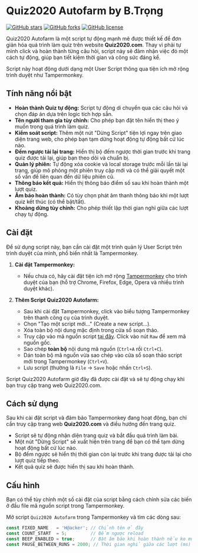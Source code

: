 # Quiz2020 Autofarm by B.Trọng

[![GitHub stars](https://img.shields.io/badge/stars-9999-blue?style=social)](https://github.com/Trongdepzai-dev/Hack-quiz2020/stargazers)
[![GitHub forks](https://img.shields.io/github/forks/Trongdepzai-dev/Hack-quiz2020?style=social)](https://github.com/Trongdepzai-dev/Hack-quiz2020/network/members)
[![GitHub license](https://img.shields.io/github/license/Trongdepzai-dev/Hack-quiz2020)](https://github.com/Trongdepzai-dev/Hack-quiz2020/blob/main/LICENSE) 

Quiz2020 Autofarm là một script tự động mạnh mẽ được thiết kế để đơn giản hóa quá trình làm quiz trên website **Quiz2020.com**. Thay vì phải tự mình click và hoàn thành từng câu hỏi, script này sẽ đảm nhận việc đó một cách tự động, giúp bạn tiết kiệm thời gian và công sức đáng kể.

Script này hoạt động dưới dạng một User Script thông qua tiện ích mở rộng trình duyệt như Tampermonkey.

## Tính năng nổi bật

* **Hoàn thành Quiz tự động:** Script tự động di chuyển qua các câu hỏi và chọn đáp án dựa trên logic tích hợp sẵn.
* **Tên người tham gia tùy chỉnh:** Cho phép bạn đặt tên hiển thị theo ý muốn trong quá trình làm quiz.
* **Kiểm soát script:** Thêm một nút "Dừng Script" tiện lợi ngay trên giao diện trang web, cho phép bạn tạm dừng hoạt động tự động bất cứ lúc nào.
* **Đếm ngược tải lại trang:** Hiển thị bộ đếm ngược thời gian trước khi trang quiz được tải lại, giúp bạn theo dõi và chuẩn bị.
* **Quản lý phiên:** Tự động xóa cookie và local storage trước mỗi lần tải lại trang, giúp mô phỏng một phiên truy cập mới và có thể giải quyết một số vấn đề liên quan đến dữ liệu phiên cũ.
* **Thông báo kết quả:** Hiển thị thông báo điểm số sau khi hoàn thành một lượt quiz.
* **Âm báo hoàn thành:** Có tùy chọn phát âm thanh thông báo khi một lượt quiz kết thúc (có thể bật/tắt).
* **Khoảng dừng tùy chỉnh:** Cho phép thiết lập thời gian nghỉ giữa các lượt chạy tự động.

## Cài đặt

Để sử dụng script này, bạn cần cài đặt một trình quản lý User Script trên trình duyệt của mình, phổ biến nhất là Tampermonkey.

1.  **Cài đặt Tampermonkey:**
    * Nếu chưa có, hãy cài đặt tiện ích mở rộng [Tampermonkey](https://tampermonkey.net/) cho trình duyệt của bạn (hỗ trợ Chrome, Firefox, Edge, Opera và nhiều trình duyệt khác).

2.  **Thêm Script Quiz2020 Autofarm:**
    * Sau khi cài đặt Tampermonkey, click vào biểu tượng Tampermonkey trên thanh công cụ của trình duyệt.
    * Chọn "Tạo một script mới..." (Create a new script...).
    * Xóa toàn bộ nội dung mặc định trong cửa sổ soạn thảo.
    * Truy cập vào mã nguồn script [tại đây](https://github.com/Trongdepzai-dev/Hack-quiz2020/blob/main/Hack.js). Click vào nút `Raw` để xem mã nguồn gốc.
    * Sao chép **toàn bộ** nội dung mã nguồn (`Ctrl+A` rồi `Ctrl+C`).
    * Dán toàn bộ mã nguồn vừa sao chép vào cửa sổ soạn thảo script mới trong Tampermonkey (`Ctrl+V`).
    * Lưu script (thường là `File` -> `Save` hoặc nhấn `Ctrl+S`).

Script Quiz2020 Autofarm giờ đây đã được cài đặt và sẽ tự động chạy khi bạn truy cập trang web Quiz2020.com.

## Cách sử dụng

Sau khi cài đặt script và đảm bảo Tampermonkey đang hoạt động, bạn chỉ cần truy cập trang web **Quiz2020.com** và điều hướng đến trang quiz.

* Script sẽ tự động nhận diện trang quiz và bắt đầu quá trình làm bài.
* Một nút "Dừng Script" sẽ xuất hiện trên trang để bạn có thể tạm dừng hoạt động bất cứ lúc nào.
* Bộ đếm ngược sẽ hiển thị thời gian còn lại trước khi trang được tải lại cho lượt quiz tiếp theo.
* Kết quả quiz sẽ được hiển thị sau khi hoàn thành.

## Cấu hình

Bạn có thể tùy chỉnh một số cài đặt của script bằng cách chỉnh sửa các biến ở đầu file mã nguồn script trong Tampermonkey.

Mở script `Quiz2020 Autofarm` trong Tampermonkey và tìm các dòng sau:

```javascript
const FIXED_NAME   = 'H@acker'; // Chỉnh tên ở đây
const COUNT_START  = 5;         // Đếm ngược reload 
const BEEP_ENABLED = true;      // Bật âm báo khi hoàn thành nếu ko muốn đổi lệnh const BEEP_ENABLED = true; thành const BEEP_ENABLED = false;
const PAUSE_BETWEEN_RUNS = 2000; // Thời gian nghỉ giữa các lượt (ms)
